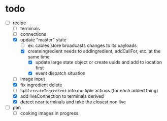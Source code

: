 # todo

- [ ] recipe
  - [ ] terminals
  - [ ] connections
  - [x] update "master" state
    - [ ] ex: cables store broadcasts changes to its payloads
    - [x] createIngredient needs to addIngredient, addCallFor, etc. at the same time
      - [x] update large state object or create uuids and add to location first
      - [x] event dispatch situation
  - [ ] image input
  - [x] fix ingredient delete
  - [ ] split `createIngredient` into multiple actions (for each added thing)
  - [x] add liveConnection to terminals derived
  - [x] detect near terminals and take the closest non live
- [ ] pan
  - [ ] cooking images in progress